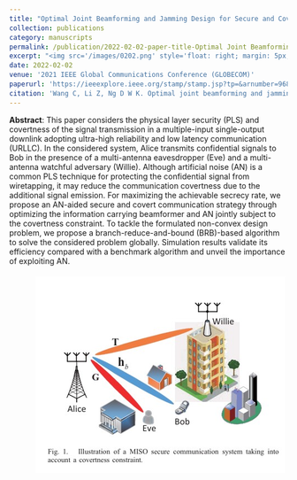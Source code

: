 ```yaml
---
title: "Optimal Joint Beamforming and Jamming Design for Secure and Covert URLLC"
collection: publications
category: manuscripts
permalink: /publication/2022-02-02-paper-title-Optimal Joint Beamforming and Jamming Design for Secure and Covert URLLC.md
excerpt: "<img src='/images/0202.png' style='float: right; margin: 5px;'>This paper proposes an optimal joint beamforming and jamming design for secure and covert ultra-reliable low-latency communication (URLLC) in a multiple-input single-output (MISO) downlink. The design aims to maximize the secrecy rate while satisfying covertness constraints, using a branch-reduce-and-bound (BRB) algorithm to solve the non-convex optimization problem."
date: 2022-02-02
venue: '2021 IEEE Global Communications Conference (GLOBECOM)'
paperurl: 'https://ieeexplore.ieee.org/stamp/stamp.jsp?tp=&arnumber=9685393'
citation: 'Wang C, Li Z, Ng D W K. Optimal joint beamforming and jamming design for secure and covert URLLC[C]//2021 IEEE Global Communications Conference (GLOBECOM). IEEE, 2021: 1-7.'
---
```




**Abstract**: This paper considers the physical layer security (PLS) and covertness of the signal transmission in a multiple-input single-output downlink adopting ultra-high reliability and low latency communication (URLLC). In the considered system, Alice transmits confidential signals to Bob in the presence of a multi-antenna eavesdropper (Eve) and a multi-antenna watchful adversary (Willie). Although artificial noise (AN) is a common PLS technique for protecting the confidential signal from wiretapping, it may reduce the communication covertness due to the additional signal emission. For maximizing the achievable secrecy rate, we propose an AN-aided secure and covert communication strategy through optimizing the information carrying beamformer and AN jointly subject to the covertness constraint. To tackle the formulated non-convex design problem, we propose a branch-reduce-and-bound (BRB)-based algorithm to solve the considered problem globally. Simulation results validate its efficiency compared with a benchmark algorithm and unveil the importance of exploiting AN.


<img src='/images/0202.png' style='float: right; margin: 5px;'>
